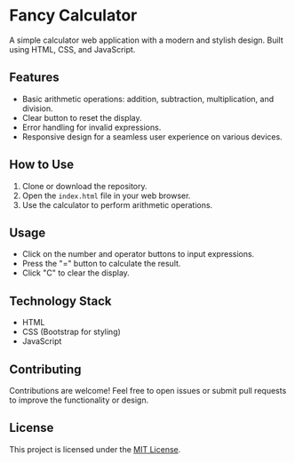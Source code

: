 # Fancy Calculator

A simple calculator web application with a modern and stylish design. Built using HTML, CSS, and JavaScript.

## Features

- Basic arithmetic operations: addition, subtraction, multiplication, and division.
- Clear button to reset the display.
- Error handling for invalid expressions.
- Responsive design for a seamless user experience on various devices.

## How to Use

1. Clone or download the repository.
2. Open the `index.html` file in your web browser.
3. Use the calculator to perform arithmetic operations.

## Usage

- Click on the number and operator buttons to input expressions.
- Press the "=" button to calculate the result.
- Click "C" to clear the display.

## Technology Stack

- HTML
- CSS (Bootstrap for styling)
- JavaScript

## Contributing

Contributions are welcome! Feel free to open issues or submit pull requests to improve the functionality or design.

## License

This project is licensed under the [MIT License](LICENSE).
